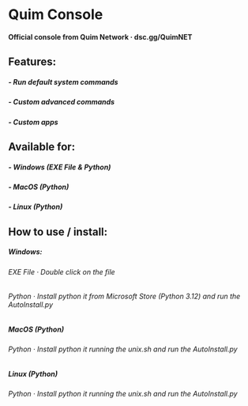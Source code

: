 # Quim Console
#### Official console from Quim Network · dsc.gg/QuimNET

## Features:
##### - Run default system commands
##### - Custom advanced commands
##### - Custom apps

## Available for:
##### - Windows (EXE File & Python)
##### - MacOS (Python)
##### - Linux (Python)

## How to use / install:
##### Windows:
###### EXE File · Double click on the file
###### Python · Install python it from Microsoft Store (Python 3.12) and run the AutoInstall.py

##### MacOS (Python)
###### Python · Install python it running the unix.sh and run the AutoInstall.py

##### Linux (Python)
###### Python · Install python it running the unix.sh and run the AutoInstall.py
